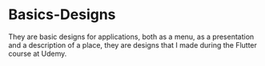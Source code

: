# Basics-Designs
They are basic designs for applications, both as a menu, as a presentation and a description of a place, they are designs that I made during the Flutter course at Udemy.
